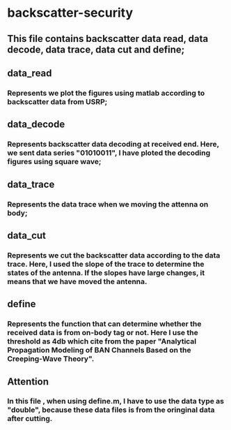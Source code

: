 # backscatter-security
## This file contains backscatter data read, data decode, data trace, data cut and define;
## data_read 
### Represents we plot the figures using matlab according to backscatter data from USRP;
## data_decode
### Represents backscatter data decoding at received end. Here, we sent data series "01010011", I have ploted the decoding figures using square wave;
## data_trace 
### Represents the data trace when we moving the attenna on body;
## data_cut 
### Represents we cut the backscatter data according to the data trace. Here, I used the slope of the trace to determine the states of the antenna. If the slopes have large changes, it means that we have moved the antenna. 
## define 
### Represents the function that can determine whether the received data is from on-body tag or not. Here I use the threshold as 4db which cite from the paper "Analytical Propagation Modeling of BAN Channels Based on the Creeping-Wave Theory".
## Attention
### In this file , when using define.m, I have to use the data type as "double", because these data files is from the oringinal data after cutting.
